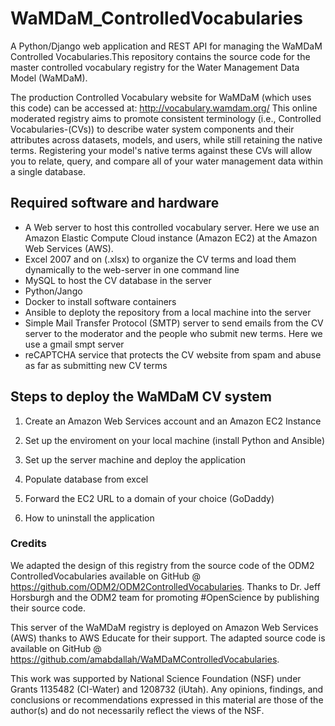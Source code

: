 # WaMDaM_ControlledVocabularies
A Python/Django web application and REST API for managing the WaMDaM Controlled Vocabularies.This repository contains the source code for the master controlled vocabulary registry for the Water Management Data Model (WaMDaM).

The production Controlled Vocabulary website for WaMDaM (which uses this code) can be accessed at: http://vocabulary.wamdam.org/
This online moderated registry aims to promote consistent terminology (i.e., Controlled Vocabularies-(CVs)) to describe water system components and their attributes across datasets, models, and users, while still retaining the native terms. Registering your model's native terms against these CVs will allow you to relate, query, and compare all of your water management data within a single database. 


## Required software and hardware
*	A Web server to host this controlled vocabulary server. Here we use an Amazon Elastic Compute Cloud instance (Amazon EC2) at the Amazon Web Services (AWS).    
*	Excel 2007 and on (.xlsx) to organize the CV terms and load them dynamically to the web-server in one command line 
*	MySQL to host the CV database in the server  
*	Python/Jango  
*	Docker to install software containers   
*	Ansible to deploty the repository from a local machine into the server
* Simple Mail Transfer Protocol (SMTP) server to send emails from the CV server to the moderator and the people who submit new terms. Here we use a gmail smpt server   
*	reCAPTCHA service that protects the CV website from spam and abuse as far as submitting new CV terms  


## Steps to deploy the WaMDaM CV system 

1. Create an Amazon Web Services account and an Amazon EC2 Instance  



2. Set up the enviroment on your local machine (install Python and Ansible)  



3. Set up the server machine and deploy the application  



4. Populate database from excel  



5. Forward the EC2 URL to a domain of your choice (GoDaddy)  



5. How to uninstall the application   




### Credits
We adapted the design of this registry from the source code of the ODM2 ControlledVocabularies available on GitHub @ https://github.com/ODM2/ODM2ControlledVocabularies. Thanks to Dr. Jeff Horsburgh and the ODM2 team for promoting #OpenScience by publishing their source code.   

This server of the WaMDaM registry is deployed on Amazon Web Services (AWS) thanks to AWS Educate for their support. The adapted source code is available on GitHub @ https://github.com/amabdallah/WaMDaMControlledVocabularies.   


This work was supported by National Science Foundation (NSF) under Grants 1135482 (CI-Water) and 1208732 (iUtah). Any opinions, findings, and conclusions or recommendations expressed in this material are those of the author(s) and do not necessarily reflect the views of the NSF.   
